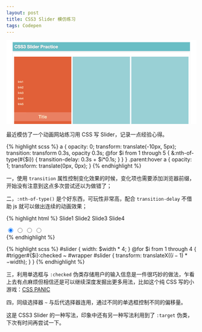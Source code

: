 ```yaml
---
layout: post
title: CSS3 Slider 模仿练习
tags: Codepen
---
```


[![CSS Slider](/upload/2013/codepen-1.jpg)](http://codepen.io/P233/pen/HGdir)

最近模仿了一个动画网站练习用 CSS 写 Slider，记录一点经验心得。

{% highlight scss %}
a {
  opacity: 0;
  transform: translate(-10px, 5px);
  transition: transform 0.3s, opacity 0.3s;
  @for $i from 1 through 5 {
    &:nth-of-type(#{$i}) {
      transition-delay: 0.3s + $i*0.1s;
    }
  }
}
.parent:hover a {
  opacity: 1;
  transform: translate(0px, 0px);
}
{% endhighlight %}

一，使用 `transition` 属性控制变化效果的时候，变化项也需要添加浏览器前缀，开始没有注意到这点多次尝试还以为做错了；

二，`:nth-of-type()` 是个好东西，可玩性非常高，配合 `transition-delay` 不借助 js 就可以做出连续的动画效果；

{% highlight html %}
<label for="trigger1">Slide1</label>
<label for="trigger2">Slide2</label>
<label for="trigger3">Slide3</label>
<label for="trigger4">Slide4</label>

<input type="radio" id="trigger1" name="trigger" checked="">
<input type="radio" id="trigger2" name="trigger">
<input type="radio" id="trigger3" name="trigger">
<input type="radio" id="trigger4" name="trigger">

<div id="wrapper">
  <div id="slider">
  </div>
</div>
{% endhighlight %}

{% highlight scss %}
#slider {
  width: $width * 4;
}
@for $i from 1 through 4 {
  #trigger#{$i}:checked ~ #wrapper #slider {
    transform: translateX(($i - 1) * -$width);
  }
}
{% endhighlight %}

三，利用单选框与 `:checked` 伪类存储用户的输入信息是一件很巧妙的做法，乍看上去有点麻烦但相信还是可以继续深度发掘出更多用法，比如这个纯 CSS 写的小游戏：[CSS PANIC](http://jsdo.it/GeckoTang/4rXg)

四，同级选择器 `~` 与后代选择器连用，通过不同的单选框控制不同的偏移量。

这是 CSS3 Slider 的一种写法，印象中还有另一种写法利用到了 `:target` 伪类，下次有时间再尝试一下。
